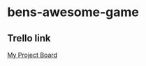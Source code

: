 # bens-awesome-game



## Trello link
[My Project Board](https://trello.com/invite/b/Ff6L6diA/788f257449d80104864e66db20ff61c7/bens-awesome-game)
